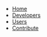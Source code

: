 *   [Home](index.md)
*   [Developers](/developers/index.md)
*   [Users](/users/index.md)
*   [Contribute](community.md)
